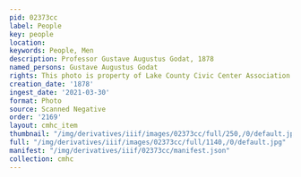 ```yaml
---
pid: 02373cc
label: People
key: people
location: 
keywords: People, Men
description: Professor Gustave Augustus Godat, 1878
named_persons: Gustave Augustus Godat
rights: This photo is property of Lake County Civic Center Association.
creation_date: '1878'
ingest_date: '2021-03-30'
format: Photo
source: Scanned Negative
order: '2169'
layout: cmhc_item
thumbnail: "/img/derivatives/iiif/images/02373cc/full/250,/0/default.jpg"
full: "/img/derivatives/iiif/images/02373cc/full/1140,/0/default.jpg"
manifest: "/img/derivatives/iiif/02373cc/manifest.json"
collection: cmhc
---
```

